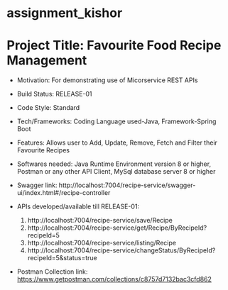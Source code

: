 # assignment_kishor
# Project Title: Favourite Food Recipe Management
* Motivation: For demonstrating use of Micorservice REST APIs
* Build Status: RELEASE-01
* Code Style: Standard
* Tech/Frameworks: Coding Language used-Java, Framework-Spring Boot
* Features: Allows user to Add, Update, Remove, Fetch and Filter their Favourite Recipes
* Softwares needed: Java Runtime Environment version 8 or higher, Postman or any other API Client, MySql database server 8 or higher
* Swagger link: http://localhost:7004/recipe-service/swagger-ui/index.html#/recipe-controller

* APIs developed/available till RELEASE-01: 
  1. http://localhost:7004/recipe-service/save/Recipe
  2. http://localhost:7004/recipe-service/get/Recipe/ByRecipeId?recipeId=5
  3. http://localhost:7004/recipe-service/listing/Recipe
  4. http://localhost:7004/recipe-service/changeStatus/ByRecipeId?recipeId=5&status=true

* Postman Collection link: https://www.getpostman.com/collections/c8757d7132bac3cfd862 
